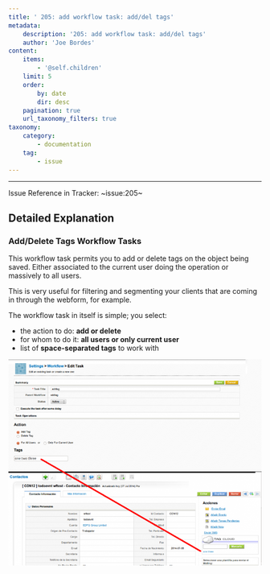 ```yaml
---
title: ' 205: add workflow task: add/del tags'
metadata:
    description: '205: add workflow task: add/del tags'
    author: 'Joe Bordes'
content:
    items:
        - '@self.children'
    limit: 5
    order:
        by: date
        dir: desc
    pagination: true
    url_taxonomy_filters: true
taxonomy:
    category:
        - documentation
    tag:
        - issue
---
```

---
Issue Reference in Tracker: ~issue:205~

## Detailed Explanation

### Add/Delete Tags Workflow Tasks

This workflow task permits you to add or delete tags on the object being saved. Either associated to the current user doing the operation or massively to all users.

This is very useful for filtering and segmenting your clients that are coming in through the webform, for example.

The workflow task in itself is simple; you select:

- the action to do: **add or delete**
- for whom to do it: **all users or only current user**
- list of **space-separated tags** to work with

![](tag_task.png?width=100%)